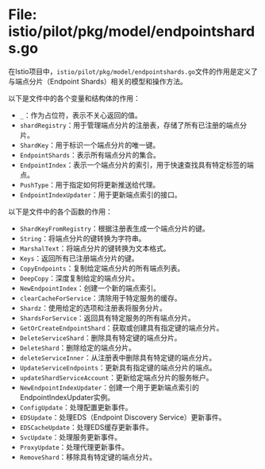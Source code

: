 # File: istio/pilot/pkg/model/endpointshards.go

在Istio项目中，`istio/pilot/pkg/model/endpointshards.go`文件的作用是定义了与端点分片（Endpoint Shards）相关的模型和操作方法。

以下是文件中的各个变量和结构体的作用：

- `_`：作为占位符，表示不关心返回的值。
- `shardRegistry`：用于管理端点分片的注册表，存储了所有已注册的端点分片。
- `ShardKey`：用于标识一个端点分片的唯一键。
- `EndpointShards`：表示所有端点分片的集合。
- `EndpointIndex`：表示一个端点分片的索引，用于快速查找具有特定标签的端点。
- `PushType`：用于指定如何将更新推送给代理。
- `EndpointIndexUpdater`：用于更新端点索引的接口。

以下是文件中的各个函数的作用：

- `ShardKeyFromRegistry`：根据注册表生成一个端点分片的键。
- `String`：将端点分片的键转换为字符串。
- `MarshalText`：将端点分片的键转换为文本格式。
- `Keys`：返回所有已注册端点分片的键。
- `CopyEndpoints`：复制给定端点分片的所有端点列表。
- `DeepCopy`：深度复制给定的端点分片。
- `NewEndpointIndex`：创建一个新的端点索引。
- `clearCacheForService`：清除用于特定服务的缓存。
- `Shardz`：使用给定的选项和注册表将服务分片。
- `ShardsForService`：返回具有特定服务的所有端点分片。
- `GetOrCreateEndpointShard`：获取或创建具有指定键的端点分片。
- `DeleteServiceShard`：删除具有特定键的端点分片。
- `DeleteShard`：删除给定的端点分片。
- `deleteServiceInner`：从注册表中删除具有特定键的端点分片。
- `UpdateServiceEndpoints`：更新具有指定键的端点分片的端点。
- `updateShardServiceAccount`：更新给定端点分片的服务帐户。
- `NewEndpointIndexUpdater`：创建一个用于更新端点索引的EndpointIndexUpdater实例。
- `ConfigUpdate`：处理配置更新事件。
- `EDSUpdate`：处理EDS（Endpoint Discovery Service）更新事件。
- `EDSCacheUpdate`：处理EDS缓存更新事件。
- `SvcUpdate`：处理服务更新事件。
- `ProxyUpdate`：处理代理更新事件。
- `RemoveShard`：移除具有特定键的端点分片。


